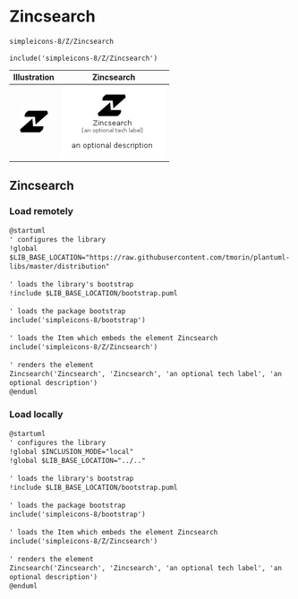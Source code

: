 # Zincsearch


```text
simpleicons-8/Z/Zincsearch
```

```text
include('simpleicons-8/Z/Zincsearch')
```



| Illustration | Zincsearch |
| :---: | :---: |
| ![illustration for Illustration](../../simpleicons-8/Z/Zincsearch.png) | ![illustration for Zincsearch](../../simpleicons-8/Z/Zincsearch.Local.png) |




## Zincsearch

### Load remotely
```plantuml
@startuml
' configures the library
!global $LIB_BASE_LOCATION="https://raw.githubusercontent.com/tmorin/plantuml-libs/master/distribution"

' loads the library's bootstrap
!include $LIB_BASE_LOCATION/bootstrap.puml

' loads the package bootstrap
include('simpleicons-8/bootstrap')

' loads the Item which embeds the element Zincsearch
include('simpleicons-8/Z/Zincsearch')

' renders the element
Zincsearch('Zincsearch', 'Zincsearch', 'an optional tech label', 'an optional description')
@enduml
```

### Load locally
```plantuml
@startuml
' configures the library
!global $INCLUSION_MODE="local"
!global $LIB_BASE_LOCATION="../.."

' loads the library's bootstrap
!include $LIB_BASE_LOCATION/bootstrap.puml

' loads the package bootstrap
include('simpleicons-8/bootstrap')

' loads the Item which embeds the element Zincsearch
include('simpleicons-8/Z/Zincsearch')

' renders the element
Zincsearch('Zincsearch', 'Zincsearch', 'an optional tech label', 'an optional description')
@enduml
```

